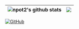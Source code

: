 | <img align="center" src="https://github-readme-stats.vercel.app/api?username=npot2&show_icons=true&include_all_commits=true&theme=gruvbox&hide_border=true" alt="npot2's github stats" /> | <img align="center" src="https://github-readme-stats.vercel.app/api/top-langs/?username=npot2&layout=compact&theme=gruvbox&hide_border=true" /> |
| ----- | ----- |

[![GitHub](https://img.shields.io/github/followers/npot2?style=social)](https://github.com/npot2)
